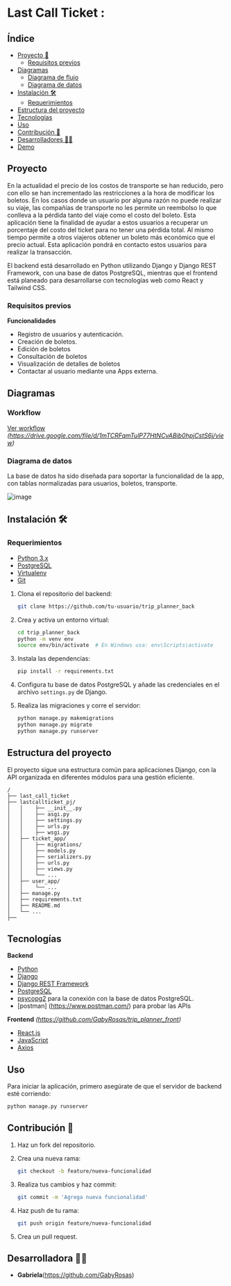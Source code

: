 # Last Call Ticket :

## Índice

- [Proyecto 📝](#proyecto-)
    - [Requisitos previos](#requisitos-previos-)
- [Diagramas](#diagramas-)
    - [Diagrama de flujo](#diagrama-de-flujo-)
    - [Diagrama de datos](#diagrama-de-datos-)
- [Instalación 🛠️](#instalación-)
    - [Requerimientos](#requerimientos-)
- [Estructura del proyecto](#estructura-del-proyecto-)
- [Tecnologías](#tecnologías-)
- [Uso](#uso-)
- [Contribución 🤝](#contribución-)
- [Desarrolladores 👩‍💻](#desarrolladores-)
- [Demo](#demo-)

## Proyecto 

En la actualidad el precio de los costos de transporte se han reducido, pero con ello se han incrementado las restricciones a la hora de modificar los boletos. En los casos donde un usuario por alguna razón no puede realizar su viaje, las compañías de transporte no les permite un reembolso lo que conlleva a la pérdida tanto del viaje como el costo del boleto.
Esta aplicación tiene la finalidad de ayudar a estos usuarios a recuperar un porcentaje del costo del ticket para no tener una pérdida total. Al mismo tiempo permite a otros viajeros obtener un boleto más económico que el precio actual. Esta aplicación pondrá en contacto estos usuarios para realizar la transacción.

El backend está desarrollado en Python utilizando Django y Django REST Framework, con una base de datos PostgreSQL, mientras que el frontend está planeado para desarrollarse con tecnologías web como React y Tailwind CSS.

### Requisitos previos

**Funcionalidades**
- Registro de usuarios y autenticación.
- Creación de boletos.
- Edición de boletos
- Consultación de boletos
- Visualización de detalles de boletos
- Contactar al usuario mediante una Apps externa.

## Diagramas

### Workflow

[Ver workflow](#) *(https://drive.google.com/file/d/1mTCRFqmTulP77HtNCvABib0hpjCstS6j/view)*

### Diagrama de datos

La base de datos ha sido diseñada para soportar la funcionalidad de la app, con tablas normalizadas para usuarios, boletos, transporte.

![image](https://github.com/user-attachments/assets/f41c29a5-c173-4111-833b-612e3f603e3f)

## Instalación 🛠️

### Requerimientos

- [Python 3.x](https://www.python.org/downloads/)
- [PostgreSQL](https://www.postgresql.org/download/)
- [Virtualenv](https://virtualenv.pypa.io/en/latest/)
- [Git](https://git-scm.com/)

1. Clona el repositorio del backend:

    ```bash
    git clone https://github.com/tu-usuario/trip_planner_back
    ```

2. Crea y activa un entorno virtual:

    ```bash
    cd trip_planner_back
    python -m venv env
    source env/bin/activate  # En Windows usa: env\Scripts\activate
    ```

3. Instala las dependencias:

    ```bash
    pip install -r requirements.txt
    ```

4. Configura tu base de datos PostgreSQL y añade las credenciales en el archivo `settings.py` de Django.

5. Realiza las migraciones y corre el servidor:

    ```bash
   python manage.py makemigrations
    python manage.py migrate
    python manage.py runserver
    ```

## Estructura del proyecto

El proyecto sigue una estructura común para aplicaciones Django, con la API organizada en diferentes módulos para una gestión eficiente.

```plaintext
/
├── last_call_ticket
├── lastcallticket_pj/
│   │    ├── __init__.py
│   │    ├── asgi.py
│   │    ├── settings.py
│   │    ├── urls.py
│   │    ├── wsgi.py
│   ├── ticket_app/
│   │    ├── migrations/
│   │    ├── models.py
│   │    ├── serializers.py
│   │    ├── urls.py
│   │    ├── views.py
│   │    └── ...
│   ├── user_app/
│   │    └── ...
│   ├── manage.py
│   ├── requirements.txt
│   ├── README.md
│   └── ...
├── 
```
## Tecnologías


**Backend**
- [Python](https://www.python.org/)
- [Django](https://www.djangoproject.com/)
- [Django REST Framework](https://www.django-rest-framework.org/)
- [PostgreSQL](https://www.postgresql.org/)
- [psycopg2](https://pypi.org/project/psycopg2/) para la conexión con la base de datos PostgreSQL.
- [postman] (https://www.postman.com/) para probar las APIs

**Frontend** *(https://github.com/GabyRosas/trip_planner_front)*
- [React.js](https://reactjs.org/)
- [JavaScript](https://developer.mozilla.org/en-US/docs/Web/JavaScript)
- [Axios](https://axios-http.com/es/docs/intro)

## Uso

Para iniciar la aplicación, primero asegúrate de que el servidor de backend esté corriendo:

```bash
python manage.py runserver
```

## Contribución 🤝

1. Haz un fork del repositorio.
2. Crea una nueva rama: 

   ```bash
   git checkout -b feature/nueva-funcionalidad
   ```
3. Realiza tus cambios y haz commit:
    ```bash
   git commit -m 'Agrega nueva funcionalidad'
   ```
4. Haz push de tu rama:  
    ```bash
   git push origin feature/nueva-funcionalidad
    ```
5. Crea un pull request.

## Desarrolladora 👩‍💻

- **Gabriela**(https://github.com/GabyRosas)
